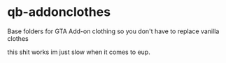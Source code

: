 # qb-addonclothes
Base folders for GTA Add-on clothing so you don't have to replace vanilla clothes

this shit works
im just slow when it comes to eup.